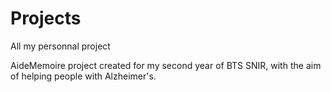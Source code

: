 # Projects
All my personnal project

AideMemoire project created for my second year of BTS SNIR, with the aim of helping people with Alzheimer's.
